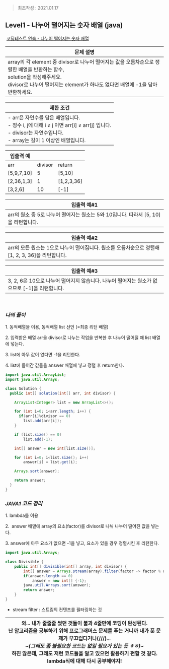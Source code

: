 > 최초작성 : 2021.01.17

## ******Level1 - 나누어 떨어지는 숫자 배열**** (java)**

 [코딩테스트 연습 - 나누어 떨어지는 숫자 배열](https://programmers.co.kr/learn/courses/30/lessons/12910)

| **문제 설명** |
| --- |
| array의 각 element 중 divisor로 나누어 떨어지는 값을 오름차순으로 정렬한 배열을 반환하는 함수,<br>solution을 작성해주세요.<br>divisor로 나누어 떨어지는 element가 하나도 없다면 배열에 -1을 담아 반환하세요. |

| **제한 조건** |
| --- |
|   -   arr은 자연수를 담은 배열입니다. <br>-   정수 i, j에 대해 i ≠ j 이면 arr\[i\] ≠ arr\[j\] 입니다. <br>-   divisor는 자연수입니다. <br>-   array는 길이 1 이상인 배열입니다.   |

| **​입출력 예**    |  |  |
| --- | --- | --- |
| arr | divisor | return |
| \[5,9,7,10\] | 5 | \[5,10\] |
| \[2,36,1,3\] | 1 | \[1,2,3,36\] |
| \[3,2,6\] | 10 | \[-1\] |

|입출력 예#1|
|---|
|arr의 원소 중 5로 나누어 떨어지는 원소는 5와 10입니다. 따라서 \[5, 10\]을 리턴합니다.|

|입출력 예#2|
|---|
|arr의 모든 원소는 1으로 나누어 떨어집니다. 원소를 오름차순으로 정렬해 \[1, 2, 3, 36\]을 리턴합니다.|

|입출력 예#3|
|---|
|3, 2, 6은 10으로 나누어 떨어지지 않습니다. 나누어 떨어지는 원소가 없으므로 \[-1\]을 리턴합니다.|

​

### _**나의 풀이**_

1\. 동적배열을 이용, 동적배열 list 선언 (=최종 리턴 배열)

2\. 입력받은 배열 arr을 divisor로 나누는 작업을 반복한 후 나누어 떨어질 때 list 배열에 넣는다.

3\. list에 아무 값이 없다면 -1을 리턴한다.

4\. list에 들어간 값들을 answer 배열에 넣고 정렬 후 return한다.

```java
import java.util.ArrayList;
import java.util.Arrays;

class Solution {
  public int[] solution(int[] arr, int divisor) {

    ArrayList<Integer> list = new ArrayList<>();

    for (int i=0; i<arr.length; i++) {
      if(arr[i]%divisor == 0) 
      	list.add(arr[i]);
    }

    if (list.size() == 0)
    	list.add(-1);

    int[] answer = new int[list.size()];

    for (int i=0; i<list.size(); i++)
    	answer[i] = list.get(i);

    Arrays.sort(answer);

    return answer;
  }
}
```

### _**JAVA1 코드 정리**_

1\. lambda를 이용

2.  answer 배열에 array의 요소(factor)를 divisor로 나눠 나누어 떨어진 값을 넣는다.

3\. answer에 아무 요소가 없으면 -1을 넣고, 요소가 있을 경우 정렬시킨 후 리턴한다.

```java
import java.util.Arrays;

class Divisible {
    public int[] divisible(int[] array, int divisor) {
        int[] answer = Arrays.stream(array).filter(factor -> factor % divisor == 0).toArray();
        if(answer.length == 0)
        	answer = new int[] {-1};
        java.util.Arrays.sort(answer);
        return answer;
    }
}
```

* stream filter : 스트림의 컨텐츠를 필터링하는 것

| 와... 내가 줄줄줄 썼던 것들이 불과 4줄만에 코딩이 완성된다.<br>난 알고리즘을 공부하기 위해 프로그래머스 문제를 푸는 거니까 내가 푼 문제가 부끄럽다거나(///)...   <br>*~(그래도 좀 불필요한 코드는 없일 필요가 있는 듯 ㅎㅎ)~*<br>하진 않은데, 그래도 저런 코드들을 알고 있으면 활용하기 편할 것 같다.<br>lambda식에 대해 다시 공부해야지! |
| --- |